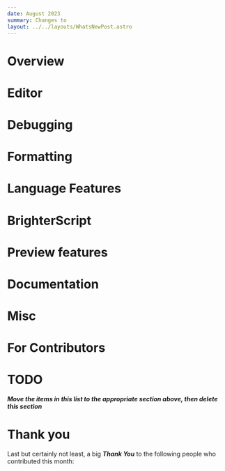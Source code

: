```yaml
---
date: August 2023
summary: Changes to 
layout: ../../layouts/WhatsNewPost.astro
---
```

# Overview

# Editor

# Debugging

# Formatting

# Language Features

# BrighterScript

# Preview features

# Documentation

# Misc

# For Contributors

# TODO
***Move the items in this list to the appropriate section above, then delete this section***

# Thank you
Last but certainly not least, a big ***Thank You*** to the following people who contributed this month: